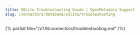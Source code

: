 ```yaml
---
title: SQLite Troubleshooting Guide | OpenMetadata Support
slug: /connectors/database/sqlite/troubleshooting
---
```


{% partial file="/v1.9/connectors/troubleshooting.md" /%}
